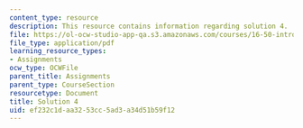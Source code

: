 ```yaml
---
content_type: resource
description: This resource contains information regarding solution 4.
file: https://ol-ocw-studio-app-qa.s3.amazonaws.com/courses/16-50-introduction-to-propulsion-systems-spring-2012/ef232c1daa3253cc5ad3a34d51b59f12_MIT16_50S12_sol4.pdf
file_type: application/pdf
learning_resource_types:
- Assignments
ocw_type: OCWFile
parent_title: Assignments
parent_type: CourseSection
resourcetype: Document
title: Solution 4
uid: ef232c1d-aa32-53cc-5ad3-a34d51b59f12
---
```

